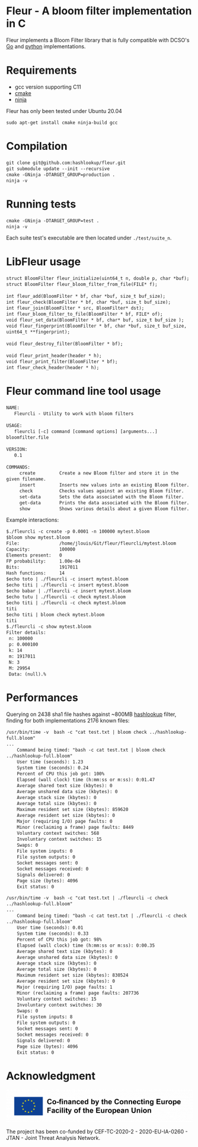 # Fleur - A bloom filter implementation in C
Fleur implements a Bloom Filter library that is fully compatible with DCSO's [Go](https://github.com/DCSO/bloom) and [python](https://github.com/DCSO/flor) implementations.

# Requirements
- gcc version supporting C11
- [cmake](https://ninja-build.org/)
- [ninja](https://ninja-build.org/)

Fleur has only been tested under Ubuntu 20.04
```
sudo apt-get install cmake ninja-build gcc
```

# Compilation
```
git clone git@github.com:hashlookup/fleur.git
git submodule update --init --recursive
cmake -GNinja -DTARGET_GROUP=production . 
ninja -v
```

# Running tests
```
cmake -GNinja -DTARGET_GROUP=test . 
ninja -v
```
Each suite test's executable are then located under `./test/suite_n`.

# LibFleur usage
```
struct BloomFilter fleur_initialize(uint64_t n, double p, char *buf);
struct BloomFilter fleur_bloom_filter_from_file(FILE* f);

int fleur_add(BloomFilter * bf, char *buf, size_t buf_size);
int fleur_check(BloomFilter * bf, char *buf, size_t buf_size);
int fleur_join(BloomFilter * src, BloomFilter* dst);
int fleur_bloom_filter_to_file(BloomFilter * bf, FILE* of);
void fleur_set_data(BloomFilter * bf, char* buf, size_t buf_size );
void fleur_fingerprint(BloomFilter * bf, char *buf, size_t buf_size, uint64_t **fingerprint);

void fleur_destroy_filter(BloomFilter * bf);

void fleur_print_header(header * h);
void fleur_print_filter(BloomFilter * bf);
int fleur_check_header(header * h);
```
# Fleur command line tool usage
```
NAME:
   Fleurcli - Utility to work with bloom filters

USAGE:
   fleurcli [-c] command [command options] [arguments...] bloomfilter.file

VERSION:
   0.1

COMMANDS:
     create         Create a new Bloom filter and store it in the given filename.
     insert         Inserts new values into an existing Bloom filter.
     check          Checks values against an existing Bloom filter.
     set-data       Sets the data associated with the Bloom filter.
     get-data       Prints the data associated with the Bloom filter.
     show           Shows various details about a given Bloom filter.
```
Example interactions:
```
$./fleurcli -c create -p 0.0001 -n 100000 mytest.bloom
$bloom show mytest.bloom
File:				/home/jlouis/Git/fleur/fleurcli/mytest.bloom
Capacity:			100000
Elements present:	0
FP probability:		1.00e-04
Bits:				1917011
Hash functions:		14
$echo toto | ./fleurcli -c insert mytest.bloom 
$echo titi | ./fleurcli -c insert mytest.bloom 
$echo babar | ./fleurcli -c insert mytest.bloom
$echo tutu | ./fleurcli -c check mytest.bloom
$echo titi | ./fleurcli -c check mytest.bloom
titi
$echo titi | bloom check mytest.bloom 
titi
$./fleurcli -c show mytest.bloom 
Filter details:
 n: 100000 
 p: 0.000100
 k: 14 
 m: 1917011 
 N: 3 
 M: 29954
 Data: (null).%
```

# Performances
Querying on 2438 sha1 file hashes against ~800MB [hashlookup](https://hashlookup.circl.lu/) filter, finding for both implementations 2176 known files:
```
/usr/bin/time -v  bash -c "cat test.txt | bloom check ../hashlookup-full.bloom"
...
	Command being timed: "bash -c cat test.txt | bloom check ../hashlookup-full.bloom"
	User time (seconds): 1.23
	System time (seconds): 0.24
	Percent of CPU this job got: 100%
	Elapsed (wall clock) time (h:mm:ss or m:ss): 0:01.47
	Average shared text size (kbytes): 0
	Average unshared data size (kbytes): 0
	Average stack size (kbytes): 0
	Average total size (kbytes): 0
	Maximum resident set size (kbytes): 859620
	Average resident set size (kbytes): 0
	Major (requiring I/O) page faults: 0
	Minor (reclaiming a frame) page faults: 8449
	Voluntary context switches: 568
	Involuntary context switches: 15
	Swaps: 0
	File system inputs: 0
	File system outputs: 0
	Socket messages sent: 0
	Socket messages received: 0
	Signals delivered: 0
	Page size (bytes): 4096
	Exit status: 0
```

```
/usr/bin/time -v  bash -c "cat test.txt | ./fleurcli -c check ../hashlookup-full.bloom"
...
	Command being timed: "bash -c cat test.txt | ./fleurcli -c check ../hashlookup-full.bloom"
	User time (seconds): 0.01
	System time (seconds): 0.33
	Percent of CPU this job got: 98%
	Elapsed (wall clock) time (h:mm:ss or m:ss): 0:00.35
	Average shared text size (kbytes): 0
	Average unshared data size (kbytes): 0
	Average stack size (kbytes): 0
	Average total size (kbytes): 0
	Maximum resident set size (kbytes): 830524
	Average resident set size (kbytes): 0
	Major (requiring I/O) page faults: 1
	Minor (reclaiming a frame) page faults: 207736
	Voluntary context switches: 15
	Involuntary context switches: 30
	Swaps: 0
	File system inputs: 8
	File system outputs: 0
	Socket messages sent: 0
	Socket messages received: 0
	Signals delivered: 0
	Page size (bytes): 4096
	Exit status: 0
```

# Acknowledgment

![](./img/cef.png)

The project has been co-funded by CEF-TC-2020-2 - 2020-EU-IA-0260 - JTAN - Joint Threat Analysis Network.
